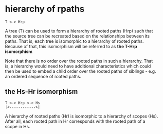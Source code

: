 
# hierarchy of rpaths

```
T <-> Hrp
```

A tree (T) can be used to form a hierarchy of rooted paths (Hrp) such that the
source tree can be recreated based on the relationships between its paths. That
is, each tree is isomorphic to a hierarchy of rooted paths. Because of that,
this isomorphism will be referred to as **the T-Hrp isomorphism**.

Note that there is no order over the rooted paths in such a hierarchy. That is,
a hierarchy would need to have additional characteristics which could then be
used to embed a child order over the rooted paths of siblings - e.g. an ordered
sequence of rooted paths.

## the Hs-Hr isomorphism

```
T <-> Hrp <-> Hs
|<------------>|
```

A hierarchy of rooted paths (Hr) is isomorphic to a hierarchy of scopes (Hs).
After all, each rooted path in Hr corresponds with the rooted path of a scope
in Hs.
